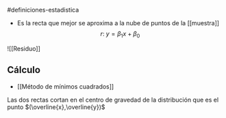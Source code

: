 #definiciones-estadistica 

- Es la recta que mejor se aproxima a la nube de puntos de la [[muestra]]
$$r: \; y=\beta_1x + \beta_0$$

![[Residuo]]

## Cálculo

- [[Método de mínimos cuadrados]]

Las dos rectas cortan en el centro de gravedad de la distribución que es el punto $(\overline{x},\overline{y})$
